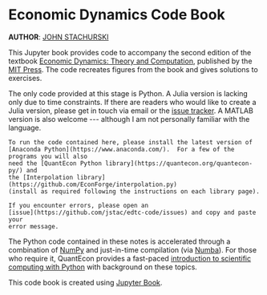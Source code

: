 Economic Dynamics Code Book
===========================

**AUTHOR**: [JOHN STACHURSKI](https://johnstachurski.net/)


This Jupyter book provides code to accompany the second edition of the
textbook [Economic Dynamics: Theory and
        Computation](https://johnstachurski.net/edct.html), published by the [MIT
Press](https://mitpress.mit.edu/).  The code recreates figures from the book and gives solutions to exercises.


The only code provided at this stage is Python.  A Julia version is lacking
only due to time constraints.  If there are readers who would like to create a
Julia version, please get in touch via email or the [issue
tracker](https://github.com/jstac/edtc-code/issues).  A MATLAB version is also
welcome --- although I am not personally familiar with the language.

```{note}
To run the code contained here, please install the latest version of
[Anaconda Python](https://www.anaconda.com/).  For a few of the programs you will also
need the [QuantEcon Python library](https://quantecon.org/quantecon-py/) and
the [Interpolation library](https://github.com/EconForge/interpolation.py)
(install as required following the instructions on each library page).

If you encounter errors, please open an
[issue](https://github.com/jstac/edtc-code/issues) and copy and paste your
error message.
```

The Python code contained in these notes is accelerated through a combination of
[NumPy](https://numpy.org/) and just-in-time compilation
(via [Numba](http://numba.pydata.org/)).  For those who require it, QuantEcon
provides a fast-paced [introduction to scientific computing with
Python](https://python-programming.quantecon.org/) with background on
these topics.


This code book is created using [Jupyter Book](https://jupyterbook.org/intro.html).
